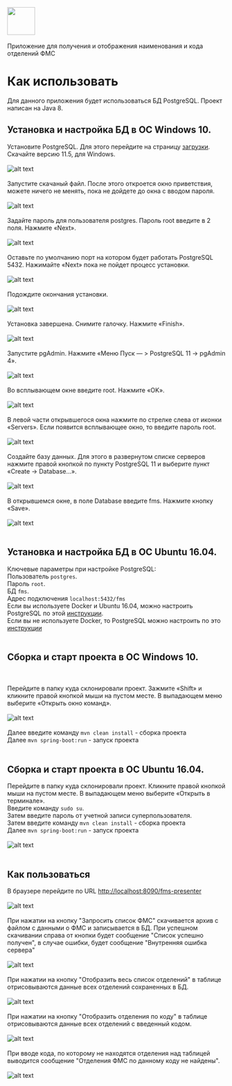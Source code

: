 <img src="https://www.orinfo.ru/sites/default/files/avatar_crop/100201-32204.jpg" height="64px"/>
<br><br/>
Приложение для получения и отображения наименования и кода отделений ФМС

# Как использовать
Для данного приложения будет использоваться БД PostgreSQL. Проект написан на Java 8.
## Установка и настройка БД в ОС Windows 10.
Установите PostgreSQL. Для этого перейдите на страницу [загрузки](https://www.enterprisedb.com/downloads/postgres-postgresql-downloads). 
Скачайте версию 11.5, для Windows.
<br><br/>
![alt text](http://skrinshoter.ru/i/221019/iBFihQeT.png)
<br><br/>
Запустите скачаный файл. После этого откроется окно приветствия, можете ничего не менять, пока не дойдете до окна с 
вводом пароля.
<br><br/>
![alt text](http://skrinshoter.ru/i/221019/6iufKE8f.png)
<br><br/>
Задайте пароль для пользователя postgres. Пароль root введите в 2 поля. Нажмите «Next».
<br><br/>
![alt text](http://skrinshoter.ru/i/221019/DVca9s9T.png)
<br><br/>
Оставьте по умолчанию порт на котором будет работать PostgreSQL 5432. Нажимайте «Next» пока не пойдет процесс установки.
<br><br/>
![alt text](http://skrinshoter.ru/i/221019/WWPoiHQb.png)
<br><br/>
Подождите окончания установки.
<br><br/>
![alt text](http://skrinshoter.ru/i/221019/4bip9L3T.png)
<br><br/>
Установка завершена. Снимите галочку. Нажмите «Finish».
<br><br/>
![alt text](http://skrinshoter.ru/i/221019/CVAokXtE.png)
<br><br/>
Запустите pgAdmin. Нажмите «Меню Пуск — > PostgreSQL 11 -> pgAdmin 4».
<br><br/>
![alt text](http://skrinshoter.ru/i/221019/QZOLjHxG.png)
<br><br/>
Во всплывающем окне введите root. Нажмите «OK».
<br><br/>
![alt text](http://skrinshoter.ru/i/221019/amQnsBRV.png)
<br><br/>
В левой части открывшегося окна нажмите по стрелке слева от иконки «Servers». Если появится всплывающее окно, то введите 
пароль root.
<br><br/>
![alt text](http://skrinshoter.ru/i/221019/Ga3sCCzf.png)
<br><br/>
Создайте базу данных. Для этого в развернутом списке серверов нажмите правой кнопкой по пункту PostgreSQL 11 и выберите 
пункт «Create -> Database...».
<br><br/>
![alt text](http://skrinshoter.ru/i/221019/GHkDu31P.png)
<br><br/>
В открывшемся окне, в поле Database введите fms. Нажмите кнопку «Save».
<br><br/>
![alt text](http://skrinshoter.ru/i/221019/DfuOJX1f.png)
<br><br/>
## Установка и настройка БД в ОС Ubuntu 16.04.
Ключевые параметры при настройке PostgreSQL:<br/>
Пользователь `postgres`. <br>Пароль `root`. <br>БД `fms`. <br>Адрес подключения `localhost:5432/fms`<br/>
Если вы используете Docker и Ubuntu 16.04, можно настроить PostgreSQL по этой 
[инструкции](https://docs.docker.com/engine/examples/postgresql_service/).<br>
Если вы не используете Docker, то PostgreSQL можно настроить по это 
[инструкции](https://computingforgeeks.com/install-postgresql-11-on-ubuntu-18-04-ubuntu-16-04/)
<br><br/>
## Сборка и старт проекта в ОС Windows 10.
<br><br/>
Перейдите в папку куда склонировали проект. Зажмите «Shift» и кликните правой кнопкой мыши на пустом месте. В выпадающем 
меню выберите «Открыть окно команд». 
<br><br/>
![alt text](http://skrinshoter.ru/i/221019/kD9dMsy6.png)
<br><br/>
Далее введите команду  `mvn clean install` - сборка проекта
<br>
Далее `mvn spring-boot:run` - запуск проекта
<br><br/>
## Сборка и старт проекта в ОС Ubuntu 16.04.
Перейдите в папку куда склонировали проект. Кликните правой кнопкой мыши на пустом месте. В выпадающем 
меню выберите «Открыть в терминале». <br>Введите команду `sudo su`. <br>Затем введите пароль от учетной записи 
суперпользователя.
<br>Затем введите команду  `mvn clean install` - сборка проекта
<br>
Далее `mvn spring-boot:run` - запуск проекта
<br><br/>
![alt text](http://skrinshoter.ru/i/221019/fPzoSAD2.png)
<br><br/>
## Как пользоваться
В браузере перейдите по URL [http://localhost:8090/fms-presenter](http://localhost:8090/fms-presenter)
<br><br/>
![alt text](http://skrinshoter.ru/i/221019/t0vRXNIn.png)
<br><br/>
При нажатии на кнопку "Запросить список ФМС" скачивается архив с файлом с данными о ФМС и записывается в БД. При успешном
скачивании справа от кнопки будет сообщение "Список успешно получен", в случае ошибки, будет сообщение "Внутренняя ошибка 
сервера"
<br><br/>
![alt text](http://skrinshoter.ru/i/221019/vaJwLfUh.png)
<br><br/>
При нажатии на кнопку "Отобразить весь список отделений" в таблице отрисовываются данные всех отделений сохраненных в БД.
<br><br/>
![alt text](http://skrinshoter.ru/i/221019/kaHnbttc.png)
<br><br/>
При нажатии на кнопку "Отобразить отделения по коду" в таблице отрисовываются данные всех отделений с введенный кодом.
<br><br/>
![alt text](http://skrinshoter.ru/i/221019/qxULT8ik.png)
<br><br/>
При вводе кода, по которому не находятся отделения над таблицей выводится сообщение "Отделения ФМС по данному коду не 
найдены".
<br><br/>
![alt text](http://skrinshoter.ru/i/221019/we5dnXhR.png)


